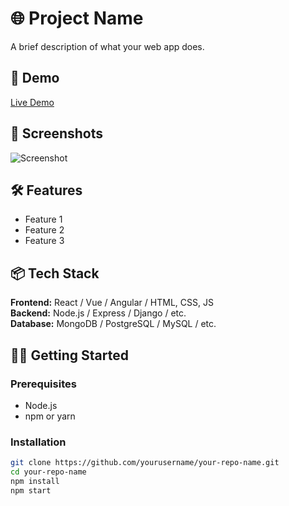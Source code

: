# 🌐 Project Name

A brief description of what your web app does.

## 🚀 Demo

[Live Demo](https://your-live-app-link.com)

## 📸 Screenshots

![Screenshot](link-to-screenshot.png)

## 🛠 Features

- Feature 1
- Feature 2
- Feature 3

## 📦 Tech Stack

**Frontend:** React / Vue / Angular / HTML, CSS, JS  
**Backend:** Node.js / Express / Django / etc.  
**Database:** MongoDB / PostgreSQL / MySQL / etc.

## 🧑‍💻 Getting Started

### Prerequisites

- Node.js
- npm or yarn

### Installation

```bash
git clone https://github.com/yourusername/your-repo-name.git
cd your-repo-name
npm install
npm start
